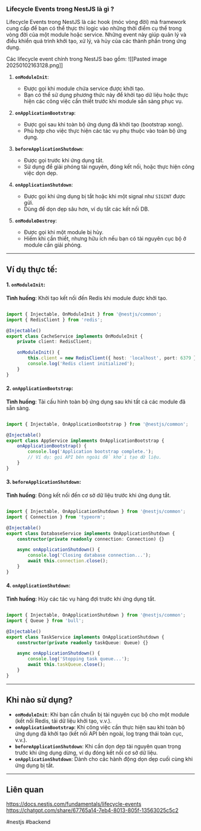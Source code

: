 
### Lifecycle Events trong NestJS là gì ?

Lifecycle Events trong NestJS là các hook (móc vòng đời) mà framework cung cấp để bạn có thể thực thi logic vào những thời điểm cụ thể trong vòng đời của một module hoặc service. Những event này giúp quản lý và điều khiển quá trình khởi tạo, xử lý, và hủy của các thành phần trong ứng dụng.

Các lifecycle event chính trong NestJS bao gồm:
![[Pasted image 20250102163128.png]]
1. **`onModuleInit`**:
    
    - Được gọi khi module chứa service được khởi tạo.
    - Bạn có thể sử dụng phương thức này để khởi tạo dữ liệu hoặc thực hiện các công việc cần thiết trước khi module sẵn sàng phục vụ.
2. **`onApplicationBootstrap`**:
    
    - Được gọi sau khi toàn bộ ứng dụng đã khởi tạo (bootstrap xong).
    - Phù hợp cho việc thực hiện các tác vụ phụ thuộc vào toàn bộ ứng dụng.
3. **`beforeApplicationShutdown`**:
    
    - Được gọi trước khi ứng dụng tắt.
    - Sử dụng để giải phóng tài nguyên, đóng kết nối, hoặc thực hiện công việc dọn dẹp.
4. **`onApplicationShutdown`**:
    
    - Được gọi khi ứng dụng bị tắt hoặc khi một signal như `SIGINT` được gửi.
    - Dùng để dọn dẹp sâu hơn, ví dụ tắt các kết nối DB.
5. **`onModuleDestroy`**:
    
    - Được gọi khi một module bị hủy.
    - Hiếm khi cần thiết, nhưng hữu ích nếu bạn có tài nguyên cục bộ ở module cần giải phóng.

---

## Ví dụ thực tế:

#### 1. **`onModuleInit`**:

**Tình huống**: Khởi tạo kết nối đến Redis khi module được khởi tạo.

```typescript

import { Injectable, OnModuleInit } from '@nestjs/common';
import { RedisClient } from 'redis';

@Injectable()
export class CacheService implements OnModuleInit {
    private client: RedisClient;

    onModuleInit() {
        this.client = new RedisClient({ host: 'localhost', port: 6379 });
        console.log('Redis client initialized');
    }
}


```
#### 2. **`onApplicationBootstrap`**:

**Tình huống**: Tải cấu hình toàn bộ ứng dụng sau khi tất cả các module đã sẵn sàng.

```typescript

import { Injectable, OnApplicationBootstrap } from '@nestjs/common';

@Injectable()
export class AppService implements OnApplicationBootstrap {
    onApplicationBootstrap() {
        console.log('Application bootstrap complete.');
        // Ví dụ: gọi API bên ngoài để khởi tạo dữ liệu.
    }
}

```

#### 3. **`beforeApplicationShutdown`**:

**Tình huống**: Đóng kết nối đến cơ sở dữ liệu trước khi ứng dụng tắt.

```typescript

import { Injectable, OnApplicationShutdown } from '@nestjs/common';
import { Connection } from 'typeorm';

@Injectable()
export class DatabaseService implements OnApplicationShutdown {
    constructor(private readonly connection: Connection) {}

    async onApplicationShutdown() {
        console.log('Closing database connection...');
        await this.connection.close();
    }
}

```

#### 4. **`onApplicationShutdown`**:

**Tình huống**: Hủy các tác vụ hàng đợi trước khi ứng dụng tắt.

```typescript

import { Injectable, OnApplicationShutdown } from '@nestjs/common';
import { Queue } from 'bull';

@Injectable()
export class TaskService implements OnApplicationShutdown {
    constructor(private readonly taskQueue: Queue) {}

    async onApplicationShutdown() {
        console.log('Stopping task queue...');
        await this.taskQueue.close();
    }
}

```


---

## Khi nào sử dụng?

- **`onModuleInit`**: Khi bạn cần chuẩn bị tài nguyên cục bộ cho một module (kết nối Redis, tải dữ liệu khởi tạo, v.v.).
- **`onApplicationBootstrap`**: Khi công việc cần thực hiện sau khi toàn bộ ứng dụng đã khởi tạo (kết nối API bên ngoài, log trạng thái toàn cục, v.v.).
- **`beforeApplicationShutdown`**: Khi cần dọn dẹp tài nguyên quan trọng trước khi ứng dụng dừng, ví dụ đóng kết nối cơ sở dữ liệu.
- **`onApplicationShutdown`**: Dành cho các hành động dọn dẹp cuối cùng khi ứng dụng bị tắt.


---
## Liên quan

https://docs.nestjs.com/fundamentals/lifecycle-events
https://chatgpt.com/share/67765a14-7eb4-8013-805f-13563025c5c2

#nestjs #backend 